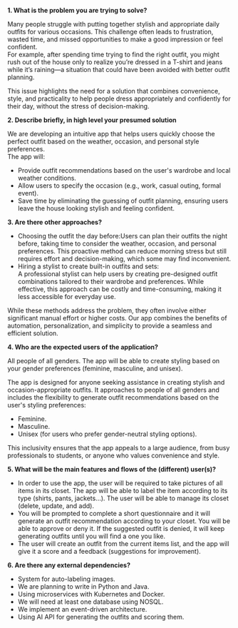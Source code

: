 **1\. What is the problem you are trying to solve?**

Many people struggle with putting together stylish and appropriate daily outfits for various occasions. This challenge often leads to frustration, wasted time, and missed opportunities to make a good impression or feel confident.  
For example, after spending time trying to find the right outfit, you might rush out of the house only to realize you’re dressed in a T-shirt and jeans while it’s raining—a situation that could have been avoided with better outfit planning.

This issue highlights the need for a solution that combines convenience, style, and practicality to help people dress appropriately and confidently for their day, without the stress of decision-making.

**2\. Describe briefly, in high level your presumed solution**

We are developing an intuitive app that helps users quickly choose the perfect outfit based on the weather, occasion, and personal style preferences.  
The app will:

- Provide outfit recommendations based on the user's wardrobe and local weather conditions.
- Allow users to specify the occasion (e.g., work, casual outing, formal event).
- Save time by eliminating the guessing of outfit planning, ensuring users leave the house looking stylish and feeling confident.

**3\. Are there other approaches?**

- Choosing the outfit the day before:Users can plan their outfits the night before, taking time to consider the weather, occasion, and personal preferences. This proactive method can reduce morning stress but still requires effort and decision-making, which some may find inconvenient.
- Hiring a stylist to create built-in outfits and sets:  
    A professional stylist can help users by creating pre-designed outfit combinations tailored to their wardrobe and preferences. While effective, this approach can be costly and time-consuming, making it less accessible for everyday use.

While these methods address the problem, they often involve either significant manual effort or higher costs. Our app combines the benefits of automation, personalization, and simplicity to provide a seamless and efficient solution.

**4\. Who are the expected users of the application?**

All people of all genders. The app will be able to create styling based on your gender preferences (feminine, masculine, and unisex).

The app is designed for anyone seeking assistance in creating stylish and occasion-appropriate outfits. It approaches to people of all genders and includes the flexibility to generate outfit recommendations based on the user's styling preferences:

- Feminine.
- Masculine.
- Unisex (for users who prefer gender-neutral styling options).

This inclusivity ensures that the app appeals to a large audience, from busy professionals to students, or anyone who values convenience and style.

**5\. What will be the main features and flows of the (different) user(s)?**

- In order to use the app, the user will be required to take pictures of all items in its closet. The app will be able to label the item according to its type (shirts, pants, jackets…). The user will be able to manage its closet (delete, update, and add).
- You will be prompted to complete a short questionnaire and it will generate an outfit recommendation according to your closet. You will be able to approve or deny it. If the suggested outfit is denied, it will keep generating outfits until you will find a one you like.
- The user will create an outfit from the current items list, and the app will give it a score and a feedback (suggestions for improvement).

**6\. Are there any external dependencies?**

- System for auto-labeling images.
- We are planning to write in Python and Java.
- Using microservices with Kubernetes and Docker.
- We will need at least one database using NOSQL.
- We implement an event-driven architecture.
- Using AI API for generating the outfits and scoring them.
